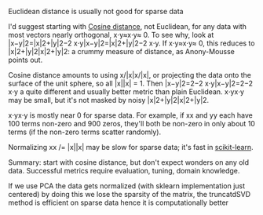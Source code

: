 Euclidean distance is usually not good for sparse data 

I'd suggest starting with [Cosine distance](http://en.wikipedia.org/wiki/Cosine_similarity), not Euclidean, for any data with most vectors nearly orthogonal, x⋅y≈x⋅y≈ 0.
To see why, look at |x−y|2=|x|2+|y|2−2 x⋅y|x−y|2=|x|2+|y|2−2 x⋅y.
If x⋅y≈x⋅y≈ 0, this reduces to |x|2+|y|2|x|2+|y|2: a crummy measure of distance, as Anony-Mousse points out.

Cosine distance amounts to using x/|x|x/|x|, or projecting the data onto the surface of the unit sphere, so all |x||x| = 1. Then |x−y|2=2−2 x⋅y|x−y|2=2−2 x⋅y
a quite different and usually better metric than plain Euclidean. x⋅yx⋅y may be small, but it's not masked by noisy |x|2+|y|2|x|2+|y|2.

x⋅yx⋅y is mostly near 0 for sparse data. For example, if xx and yy each have 100 terms non-zero and 900 zeros, they'll both be non-zero in only about 10 terms (if the non-zero terms scatter randomly).

Normalizing xx /= |x||x| may be slow for sparse data; it's fast in [scikit-learn](http://scikit-learn.org/stable/developers/utilities.html#efficient-routines-for-sparse-matrices).

Summary: start with cosine distance, but don't expect wonders on any old data.
Successful metrics require evaluation, tuning, domain knowledge.

If we use PCA the data gets normalized (with sklearn implementation just centered) by doing this we lose the sparsity of the matrix, the truncatdSVD method is efficient on sparse data hence it is computationally better 